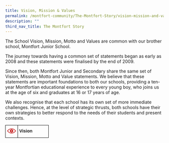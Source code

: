 ```yaml
---
title: Vision, Mission & Values
permalink: /montfort-community/The-Montfort-Story/vision-mission-and-values
description: ""
third_nav_title: The Montfort Story
---
```

The School Vision, Mission, Motto and Values are common with our brother school, Montfort Junior School.

The journey towards having a common set of statements began as early as 2008 and these statements were finalised by the end of 2009.

Since then, both Montfort Junior and Secondary share the same set of Vision, Mission, Motto and Value statements. We believe that these statements are important foundations to both our schools, providing a ten-year Montfortian educational experience to every young boy, who joins us at the age of six and graduates at 16 or 17 years of age.

We also recognise that each school has its own set of more immediate challenges. Hence, at the level of strategic thrusts, both schools have their own strategies to better respond to the needs of their students and present contexts.

<style type="text/css">
.tg  {border-collapse:collapse;border-spacing:0;}
.tg td{border-color:black;border-style:solid;border-width:1px;font-family:Arial, sans-serif;font-size:14px;
  overflow:hidden;padding:10px 5px;word-break:normal;}
.tg th{border-color:black;border-style:solid;border-width:1px;font-family:Arial, sans-serif;font-size:14px;
  font-weight:normal;overflow:hidden;padding:10px 5px;word-break:normal;}
.tg .tg-0lax{text-align:left;vertical-align:top}
</style>
<table class="tg" style="undefined;table-layout: fixed; width: 138px">
<colgroup>
<col style="width: 39px">
<col style="width: 99px">
</colgroup>
<tbody>
  <tr>
    <td class="tg-0lax"><img src="/images/vision.png"></td>
		<td class="tg-0lax"><strong>Vision</strong></td>
  </tr>
</tbody>
</table>